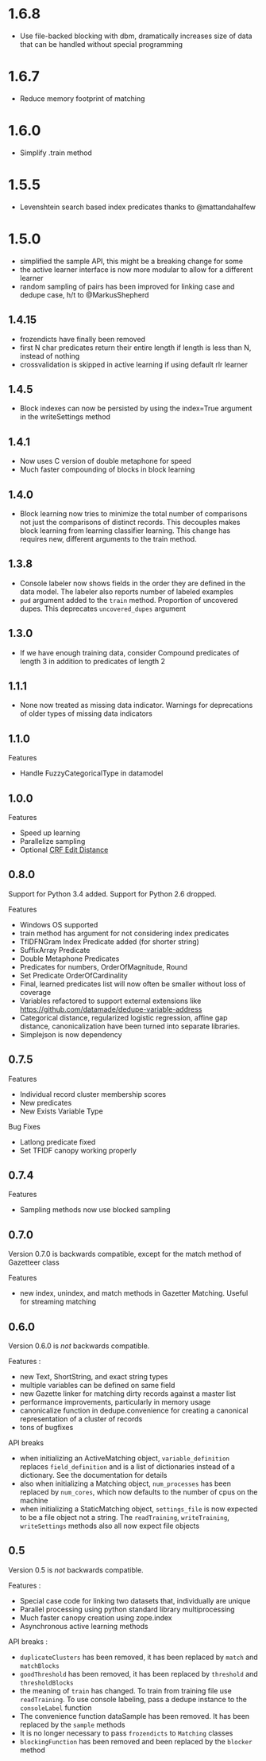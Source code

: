 # 1.6.8
- Use file-backed blocking with dbm, dramatically increases size of data that can be handled without special programming

# 1.6.7
- Reduce memory footprint of matching

# 1.6.0
- Simplify .train method

# 1.5.5
- Levenshtein search based index predicates thanks to @mattandahalfew

# 1.5.0
- simplified the sample API, this might be a breaking change for some
- the active learner interface is now more modular to allow for a different learner
- random sampling of pairs has been improved for linking case and
  dedupe case, h/t to @MarkusShepherd

## 1.4.15
- frozendicts have finally been removed
- first N char predicates return their entire length if length is less
  than N, instead of nothing
- crossvalidation is skipped in active learning if using default rlr learner

## 1.4.5
- Block indexes can now be persisted by using the index=True argument
  in the writeSettings method

## 1.4.1
- Now uses C version of double metaphone for speed
- Much faster compounding of blocks in block learning

## 1.4.0
- Block learning now tries to minimize the total number of comparisons
  not just the comparisons of distinct records. This decouples makes
  block learning from learning classifier learning. This change has
  requires new, different arguments to the train method.

## 1.3.8
- Console labeler now shows fields in the order they are defined in
  the data model. The labeler also reports number of labeled examples
- `pud` argument added to the `train` method. Proportion of uncovered
  dupes. This deprecates `uncovered_dupes` argument

## 1.3.0
- If we have enough training data, consider Compound predicates of length 3 in addition to predicates of length 2

## 1.1.1
- None now treated as missing data indicator. Warnings for deprecations of older types of missing data indicators

## 1.1.0
Features
- Handle FuzzyCategoricalType in datamodel

## 1.0.0
Features
- Speed up learning
- Parallelize sampling
- Optional [CRF Edit Distance](https://dedupe.readthedocs.io/en/latest/Variable-definition.html#optional-edit-distance)

## 0.8.0
Support for Python 3.4 added. Support for Python 2.6 dropped.

Features
- Windows OS supported
- train method has argument for not considering index predicates
- TfIDFNGram Index Predicate added (for shorter string)
- SuffixArray Predicate
- Double Metaphone Predicates
- Predicates for numbers, OrderOfMagnitude, Round
- Set Predicate OrderOfCardinality
- Final, learned predicates list will now often be smaller without
  loss of coverage
- Variables refactored to support external extensions like
  https://github.com/datamade/dedupe-variable-address
- Categorical distance, regularized logistic regression, affine gap
  distance, canonicalization have been turned into separate libraries.
- Simplejson is now dependency

## 0.7.5
Features
- Individual record cluster membership scores
- New predicates
- New Exists Variable Type

Bug Fixes
- Latlong predicate fixed
- Set TFIDF canopy working properly

## 0.7.4
Features
- Sampling methods now use blocked sampling

## 0.7.0
Version 0.7.0 is backwards compatible, except for the match method of Gazetteer class

Features
- new index, unindex, and match methods in Gazetter Matching. Useful for
  streaming matching

## 0.6.0
Version 0.6.0 is *not* backwards compatible.

Features :
- new Text, ShortString, and exact string types
- multiple variables can be defined on same field
- new Gazette linker for matching dirty records against a master list
- performance improvements, particularly in memory usage
- canonicalize function in dedupe.convenience for creating a canonical representation of a cluster of records
- tons of bugfixes

API breaks
- when initializing an ActiveMatching object, `variable_definition` replaces `field_definition` and is a list of    dictionaries instead of a dictionary. See the documentation for details
- also when initializing a Matching object, `num_processes` has been replaced by `num_cores`, which now defaults to the
number of cpus on the machine
- when initializing a StaticMatching object, `settings_file` is now expected to be a file object not a string. The `readTraining`, `writeTraining`, `writeSettings` methods also all now expect file objects


## 0.5
Version 0.5 is *not* backwards compatible.

Features :

- Special case code for linking two datasets that, individually are unique
- Parallel processing using python standard library multiprocessing
- Much faster canopy creation using zope.index
- Asynchronous active learning methods

API breaks :
- `duplicateClusters` has been removed, it has been replaced by
  `match` and `matchBlocks`
- `goodThreshold` has been removed, it has been replaced by
  `threshold` and `thresholdBlocks`
- the meaning of `train` has changed. To train from training file use `readTraining`. To use console labeling, pass a dedupe instance to the `consoleLabel` function
- The convenience function dataSample has been removed. It has been replaced by
the `sample` methods
- It is no longer necessary to pass `frozendicts` to `Matching` classes
- `blockingFunction` has been removed and been replaced by the `blocker` method

